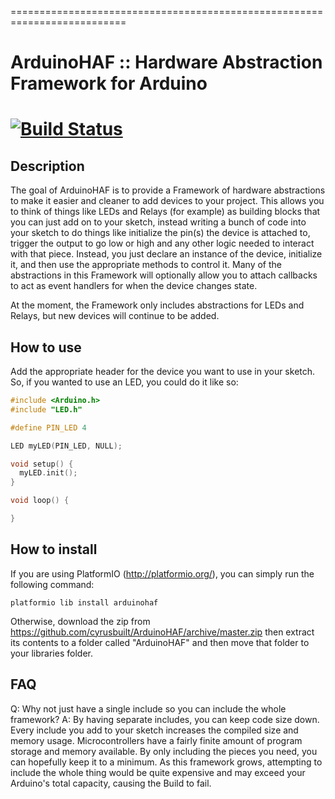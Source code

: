 ==========================================================================
# ArduinoHAF :: Hardware Abstraction Framework for Arduino
[![Build Status](https://travis-ci.org/cyrusbuilt/ArduinoHAF.svg?branch=master)](https://travis-ci.org/cyrusbuilt/ArduinoHAF)
==========================================================================

## Description
The goal of ArduinoHAF is to provide a Framework of hardware abstractions to
make it easier and cleaner to add devices to your project. This allows you to
think of things like LEDs and Relays (for example) as building blocks that you
can just add on to your sketch, instead writing a bunch of code into your sketch
to do things like initialize the pin(s) the device is attached to, trigger the
output to go low or high and any other logic needed to interact with that piece.
Instead, you just declare an instance of the device, initialize it, and then use
the appropriate methods to control it. Many of the abstractions in this
Framework will optionally allow you to attach callbacks to act as event handlers
for when the device changes state.

At the moment, the Framework only includes abstractions for LEDs and Relays, but
new devices will continue to be added.

## How to use
Add the appropriate header for the device you want to use in your sketch. So, if
you wanted to use an LED, you could do it like so:
```cpp
#include <Arduino.h>
#include "LED.h"

#define PIN_LED 4

LED myLED(PIN_LED, NULL);

void setup() {
  myLED.init();
}

void loop() {

}
```

## How to install
If you are using PlatformIO (http://platformio.org/), you can simply run the
following command:
```
platformio lib install arduinohaf
```

Otherwise, download the zip from https://github.com/cyrusbuilt/ArduinoHAF/archive/master.zip
then extract its contents to a folder called "ArduinoHAF" and then move that
folder to your libraries folder.

## FAQ
Q: Why not just have a single include so you can include the whole framework?
A: By having separate includes, you can keep code size down. Every include you
add to your sketch increases the compiled size and memory usage.
Microcontrollers have a fairly finite amount of program storage and memory
available. By only including the pieces you need, you can hopefully keep it to a
minimum. As this framework grows, attempting to include the whole thing would be
quite expensive and may exceed your Arduino's total capacity, causing the Build
to fail.
